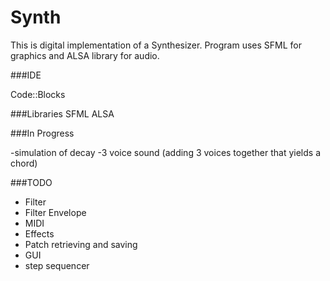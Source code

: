 # Synth

This is digital implementation of a Synthesizer. Program uses SFML for graphics and ALSA library for audio. 

###IDE

Code::Blocks

###Libraries
SFML 
ALSA

###In Progress

-simulation of decay
-3 voice sound (adding 3 voices together that yields a chord)

###TODO

- Filter
- Filter Envelope
- MIDI
- Effects
- Patch retrieving and saving
- GUI
- step sequencer

